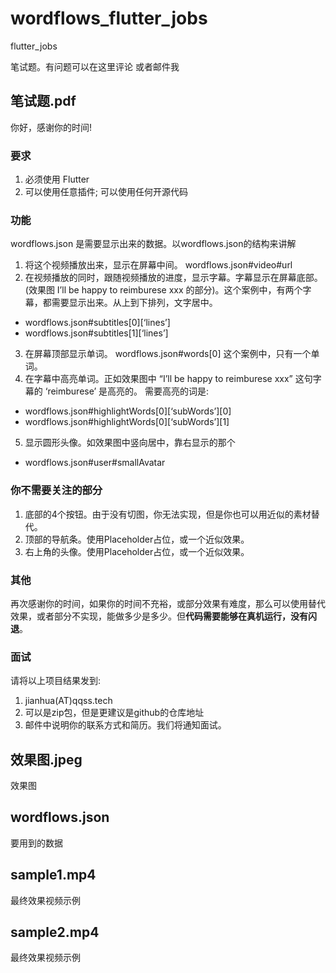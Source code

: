 # wordflows_flutter_jobs
flutter_jobs

笔试题。有问题可以在这里评论 或者邮件我

## 笔试题.pdf
你好，感谢你的时间!
### 要求
1. 必须使用 Flutter
2. 可以使用任意插件; 可以使用任何开源代码

### 功能
wordflows.json 是需要显示出来的数据。以wordflows.json的结构来讲解
1. 将这个视频播放出来，显示在屏幕中间。 wordflows.json#video#url
2. 在视频播放的同时，跟随视频播放的进度，显示字幕。字幕显示在屏幕底部。(效果图 I’ll be happy to reimburese xxx 的部分)。这个案例中，有两个字幕，都需要显示出来。从上到下排列，文字居中。
- wordflows.json#subtitles[0][‘lines’]
- wordflows.json#subtitles[1][‘lines’] 
3. 在屏幕顶部显示单词。 wordflows.json#words[0] 这个案例中，只有一个单词。
4. 在字幕中高亮单词。正如效果图中 “I’ll be happy to reimburese xxx” 这句字幕的 ‘reimburese’ 是高亮的。
需要高亮的词是: 
- wordflows.json#highlightWords[0][‘subWords’][0] 
- wordflows.json#highlightWords[0][‘subWords’][1]
5. 显示圆形头像。如效果图中竖向居中，靠右显示的那个
- wordflows.json#user#smallAvatar

### 你不需要关注的部分
1. 底部的4个按钮。由于没有切图，你无法实现，但是你也可以用近似的素材替代。 
2. 顶部的导航条。使用Placeholder占位，或一个近似效果。
3. 右上⻆的头像。使用Placeholder占位，或一个近似效果。
### 其他
再次感谢你的时间，如果你的时间不充裕，或部分效果有难度，那么可以使用替代效果，或者部分不实现，能做多少是多少。但**代码需要能够在真机运行，没有闪退**。
### 面试
请将以上项目结果发到:
1. jianhua(AT)qqss.tech
2. 可以是zip包，但是更建议是github的仓库地址
3. 邮件中说明你的联系方式和简历。我们将通知面试。
  
## 效果图.jpeg
效果图

## wordflows.json
要用到的数据

## sample1.mp4
最终效果视频示例
## sample2.mp4
最终效果视频示例
